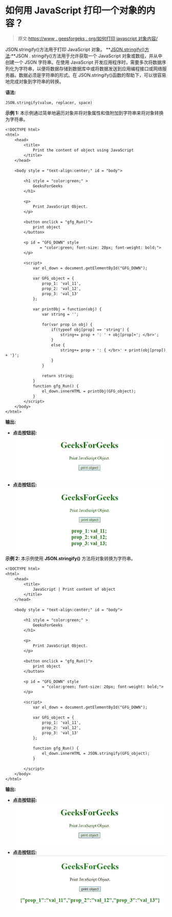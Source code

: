 # 如何用 JavaScript 打印一个对象的内容？

> 原文:[https://www . geesforgeks . org/如何打印 javascript 对象内容/](https://www.geeksforgeeks.org/how-to-print-content-of-object-in-javascript/)

JSON.stringify()方法用于打印 JavaScript 对象。
**[JSON.stringify()方法](https://www.geeksforgeeks.org/javascript-json-stringify-with-examples/):**JSON . stringify()方法用于允许获取一个 JavaScript 对象或数组，并从中创建一个 JSON 字符串。在使用 JavaScript 开发应用程序时，需要多次将数据序列化为字符串，以便将数据存储到数据库中或将数据发送到应用编程接口或网络服务器。数据必须是字符串的形式。在 JSON.stringify()函数的帮助下，可以很容易地完成对象到字符串的转换。

**语法:**

```
JSON.stringify(value, replacer, space)
```

**示例 1:** 本示例通过简单地遍历对象并将对象属性和值附加到字符串来将对象转换为字符串。

```
<!DOCTYPE html> 
<html> 
    <head> 
        <title> 
            Print the content of object using JavaScript
        </title>
    </head> 

    <body style = "text-align:center;" id = "body"> 

        <h1 style = "color:green;" > 
            GeeksForGeeks 
        </h1>

        <p>
            Print JavaScript Object.
        </p>

        <button onclick = "gfg_Run()"> 
            print object
        </button>

        <p id = "GFG_DOWN" style 
               = "color:green; font-size: 20px; font-weight: bold;">
        </p>

        <script>
            var el_down = document.getElementById("GFG_DOWN");

            var GFG_object = { 
                prop_1: 'val_11', 
                prop_2: 'val_12', 
                prop_3: 'val_13'
            };

            var printObj = function(obj) {
                var string = '';

                for(var prop in obj) {
                    if(typeof obj[prop] == 'string') {
                        string+= prop + ': ' + obj[prop]+'; </br>';
                    }
                    else {
                        string+= prop + ': { </br>' + print(obj[prop]) + '}';
                    }
                }

                return string;
            }
            function gfg_Run() { 
                el_down.innerHTML = printObj(GFG_object);
            }
        </script> 
    </body> 
</html>                    
```

**输出:**

*   **点击按钮前:**
    ![](img/8a37046802c7648ca2dd04c6f695ea3f.png)
*   **点击按钮后:**
    ![](img/7b20799eed9c5b3714cad6fdb9ba60d4.png)

**示例 2:** 本示例使用 **JSON.stringify()** 方法将对象转换为字符串。

```
<!DOCTYPE html> 
<html> 
    <head> 
        <title> 
            JavaScript | Print content of object
        </title>
    </head> 

    <body style = "text-align:center;" id = "body"> 

        <h1 style = "color:green;" > 
            GeeksForGeeks 
        </h1>

        <p>
            Print JavaScript Object.
        </p>

        <button onclick = "gfg_Run()"> 
            print object
        </button>

        <p id = "GFG_DOWN" style 
                = "color:green; font-size: 20px; font-weight: bold;">
        </p>

        <script>
            var el_down = document.getElementById("GFG_DOWN");

            var GFG_object = {
                prop_1: 'val_11',
                prop_2: 'val_12', 
                prop_3: 'val_13'
            };

            function gfg_Run() { 
                el_down.innerHTML = JSON.stringify(GFG_object);
            }

        </script> 
    </body> 
</html>                    
```

**输出:**

*   **点击按钮前:**
    ![](img/8a37046802c7648ca2dd04c6f695ea3f.png)
*   **点击按钮后:**
    ![](img/f5836e9ce06e6857ff0d7941ea8cf2e2.png)
